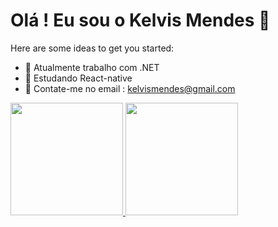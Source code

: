 # Olá ! Eu sou o Kelvis Mendes 👋



Here are some ideas to get you started:

- 🔭 Atualmente trabalho com .NET
- 🌱 Estudando React-native 
- 💬 Contate-me no email : kelvismendes@gmail.com


<div>
    <a href="https://github.com/kelvismnd">
    <img height="180em" src="https://github-readme-stats.vercel.app/api?username=kelvismnd&show_icons=true&theme=dracula&include_all_commits=true&count_private=true" />
    <img height="180em" src="https://github-readme-stats.vercel.app/api/top-langs/?username=kelvismnd&layout=compact&langs_count=16&theme=dracula"/>
</div>

